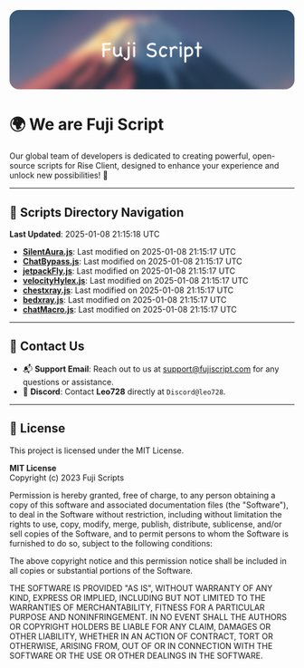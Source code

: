 ![Banner](.github/b.webp)

# 🌍 **We are Fuji Script**

Our global team of developers is dedicated to creating powerful, open-source scripts for Rise Client, designed to enhance your experience and unlock new possibilities! 🌟

---
<!-- SCRIPTS_NAVIGATION_START -->
## 📂 **Scripts Directory Navigation**

**Last Updated**: 2025-01-08 21:15:18 UTC

- **[SilentAura.js](scripts/SilentAura.js)**: Last modified on 2025-01-08 21:15:17 UTC
- **[ChatBypass.js](scripts/ChatBypass.js)**: Last modified on 2025-01-08 21:15:17 UTC
- **[jetpackFly.js](scripts/jetpackFly.js)**: Last modified on 2025-01-08 21:15:17 UTC
- **[velocityHylex.js](scripts/velocityHylex.js)**: Last modified on 2025-01-08 21:15:17 UTC
- **[chestxray.js](scripts/chestxray.js)**: Last modified on 2025-01-08 21:15:17 UTC
- **[bedxray.js](scripts/bedxray.js)**: Last modified on 2025-01-08 21:15:17 UTC
- **[chatMacro.js](scripts/chatMacro.js)**: Last modified on 2025-01-08 21:15:17 UTC

<!-- SCRIPTS_NAVIGATION_END -->

---

## 💬 **Contact Us**  
- 📬 **Support Email**: Reach out to us at [support@fujiscript.com](mailto:support@fujiscript.com) for any questions or assistance.  
- 💬 **Discord**: Contact **Leo728** directly at `Discord@leo728`.

---

## 📜 **License**

This project is licensed under the MIT License.  

**MIT License**  
Copyright (c) 2023 Fuji Scripts  

Permission is hereby granted, free of charge, to any person obtaining a copy of this software and associated documentation files (the "Software"), to deal in the Software without restriction, including without limitation the rights to use, copy, modify, merge, publish, distribute, sublicense, and/or sell copies of the Software, and to permit persons to whom the Software is furnished to do so, subject to the following conditions:  

The above copyright notice and this permission notice shall be included in all copies or substantial portions of the Software.  

THE SOFTWARE IS PROVIDED "AS IS", WITHOUT WARRANTY OF ANY KIND, EXPRESS OR IMPLIED, INCLUDING BUT NOT LIMITED TO THE WARRANTIES OF MERCHANTABILITY, FITNESS FOR A PARTICULAR PURPOSE AND NONINFRINGEMENT. IN NO EVENT SHALL THE AUTHORS OR COPYRIGHT HOLDERS BE LIABLE FOR ANY CLAIM, DAMAGES OR OTHER LIABILITY, WHETHER IN AN ACTION OF CONTRACT, TORT OR OTHERWISE, ARISING FROM, OUT OF OR IN CONNECTION WITH THE SOFTWARE OR THE USE OR OTHER DEALINGS IN THE SOFTWARE.  
